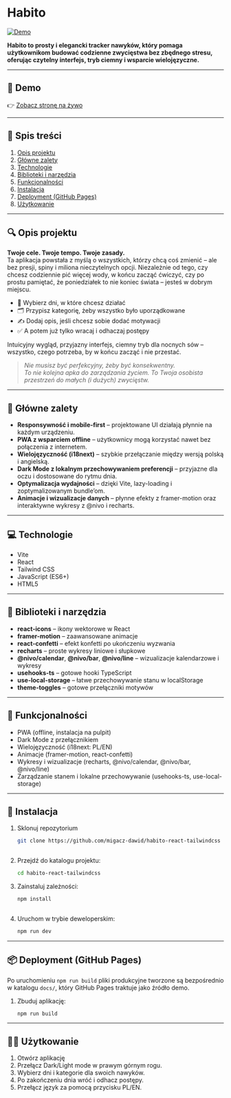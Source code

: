 # Habito

[![Demo](https://img.shields.io/badge/demo-live-brightgreen)](https://migacz-dawid.github.io/habito-react-tailwindcss/) 

**Habito to prosty i elegancki tracker nawyków, który pomaga użytkownikom budować codzienne zwycięstwa bez zbędnego stresu, oferując czytelny interfejs, tryb ciemny i wsparcie wielojęzyczne.**

---

## 🔗 Demo  
👉 [Zobacz stronę na żywo](https://migacz-dawid.github.io/habito-react-tailwindcss/)  

---

## 📑 Spis treści
1. [Opis projektu](#description)  
2. [Główne zalety](#advantages)  
4. [Technologie](#technologies)  
5. [Biblioteki i narzędzia](#libraries)
6. [Funkcjonalności](#functionalities)
7. [Instalacja](#instalation)
8. [Deployment (GitHub Pages)](#deployment) 
9. [Użytkowanie](#use)  

---
## <a name="description"></a>🔍 Opis projektu
**Twoje cele. Twoje tempo. Twoje zasady.**  
Ta aplikacja powstała z myślą o wszystkich, którzy chcą coś zmienić – ale bez presji, spiny i miliona nieczytelnych opcji. Niezależnie od tego, czy chcesz codziennie pić więcej wody, w końcu zacząć ćwiczyć, czy po prostu pamiętać, że poniedziałek to nie koniec świata – jesteś w dobrym miejscu.

- 📅 Wybierz dni, w które chcesz działać  
- 🗂️ Przypisz kategorię, żeby wszystko było uporządkowane  
- ✍️ Dodaj opis, jeśli chcesz sobie dodać motywacji  
- ✅ A potem już tylko wracaj i odhaczaj postępy  

Intuicyjny wygląd, przyjazny interfejs, ciemny tryb dla nocnych sów – wszystko, czego potrzeba, by w końcu zacząć i nie przestać.  
> *Nie musisz być perfekcyjny, żeby być konsekwentny.*  
> *To nie kolejna apka do zarządzania życiem. To Twoja osobista przestrzeń do małych (i dużych) zwycięstw.*

---

## <a name="advantages"></a>💼 Główne zalety
- **Responsywność i mobile-first** – projektowane UI działają płynnie na każdym urządzeniu.  
- **PWA z wsparciem offline** – użytkownicy mogą korzystać nawet bez połączenia z internetem.  
- **Wielojęzyczność (i18next)** – szybkie przełączanie między wersją polską i angielską.  
- **Dark Mode z lokalnym przechowywaniem preferencji** – przyjazne dla oczu i dostosowane do rytmu dnia.  
- **Optymalizacja wydajności** – dzięki Vite, lazy-loading i zoptymalizowanym bundle’om.  
- **Animacje i wizualizacje danych** – płynne efekty z framer-motion oraz interaktywne wykresy z @nivo i recharts.  

---


## <a name="technologies"></a>💻 Technologie
- Vite  
- React  
- Tailwind CSS  
- JavaScript (ES6+)  
- HTML5  

---

## <a name="libraries"></a>🔧 Biblioteki i narzędzia
- **react-icons** – ikony wektorowe w React  
- **framer-motion** – zaawansowane animacje  
- **react-confetti** – efekt konfetti po ukończeniu wyzwania  
- **recharts** – proste wykresy liniowe i słupkowe  
- **@nivo/calendar**, **@nivo/bar**, **@nivo/line** – wizualizacje kalendarzowe i wykresy  
- **usehooks-ts** – gotowe hooki TypeScript  
- **use-local-storage** – łatwe przechowywanie stanu w localStorage  
- **theme-toggles** – gotowe przełączniki motywów  

---

## <a name="functionalities"></a>🌟 Funkcjonalności
- PWA (offline, instalacja na pulpit)  
- Dark Mode z przełącznikiem  
- Wielojęzyczność (i18next: PL/EN)  
- Animacje (framer-motion, react-confetti)  
- Wykresy i wizualizacje (recharts, @nivo/calendar, @nivo/bar, @nivo/line)  
- Zarządzanie stanem i lokalne przechowywanie (usehooks-ts, use-local-storage)  


---
## <a name="instalation"></a>🚀 Instalacja
1. Sklonuj repozytorium  
   ```bash
   git clone https://github.com/migacz-dawid/habito-react-tailwindcss
  
2. Przejdź do katalogu projektu: 
   ```bash
   cd habito-react-tailwindcss

3. Zainstaluj zależności:  
   ```bash
   npm install
  
4. Uruchom w trybie deweloperskim: 
   ```bash
   npm run dev

---

## <a name="deployment"></a>📦 Deployment (GitHub Pages)
Po uruchomieniu `npm run build` pliki produkcyjne tworzone są bezpośrednio w katalogu `docs/`, który GitHub Pages traktuje jako źródło demo.

1. Zbuduj aplikację:
   ```bash
   npm run build

---

## <a name="use"></a>🧑‍💻 Użytkowanie
1. Otwórz aplikację  
2. Przełącz Dark/Light mode w prawym górnym rogu.  
3. Wybierz dni i kategorie dla swoich nawyków.  
4. Po zakończeniu dnia wróć i odhacz postępy.  
5. Przełącz język za pomocą przycisku PL/EN.  
